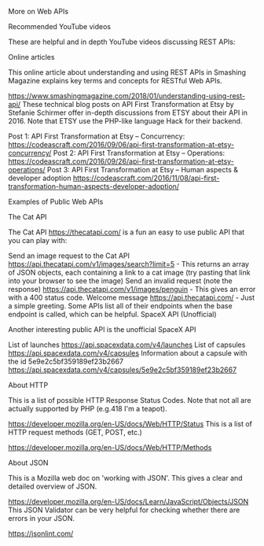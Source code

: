 More on Web APIs

Recommended YouTube videos

These are helpful and in depth YouTube videos discussing REST APIs:





















Online articles

This online article about understanding and using REST APIs in Smashing Magazine explains key terms and concepts for RESTful Web APIs. 

https://www.smashingmagazine.com/2018/01/understanding-using-rest-api/
These technical blog posts on API First Transformation at Etsy by Stefanie Schirmer offer in-depth discussions from ETSY about their API in 2016. Note that ETSY use the PHP-like language Hack for their backend.

Post 1: API First Transformation at Etsy – Concurrency: https://codeascraft.com/2016/09/06/api-first-transformation-at-etsy-concurrency/
Post 2: API First Transformation at Etsy – Operations: https://codeascraft.com/2016/09/26/api-first-transformation-at-etsy-operations/
Post 3: API First Transformation at Etsy – Human aspects & developer adoption https://codeascraft.com/2016/11/08/api-first-transformation-human-aspects-developer-adoption/


Examples of Public Web APIs

The Cat API

The Cat API https://thecatapi.com/ is a fun an easy to use public API that you can play with:

Send an image request to the Cat API https://api.thecatapi.com/v1/images/search?limit=5 - This returns an array of JSON objects, each containing a link to a cat image (try pasting that link into your browser to see the image)
Send an invalid request (note the response) https://api.thecatapi.com/v1/images/penguin - This gives an error with a 400 status code.
Welcome message https://api.thecatapi.com/ - Just a simple greeting. Some APIs list all of their endpoints when the base endpoint is called, which can be helpful.
SpaceX API (Unofficial)

Another interesting public API is the unofficial SpaceX API

List of launches https://api.spacexdata.com/v4/launches
List of capsules https://api.spacexdata.com/v4/capsules
Information about a capsule with the id 5e9e2c5bf359189ef23b2667 https://api.spacexdata.com/v4/capsules/5e9e2c5bf359189ef23b2667


About HTTP

This is a list of possible HTTP Response Status Codes. Note that not all are actually supported by PHP (e.g.418 I'm a teapot).

 https://developer.mozilla.org/en-US/docs/Web/HTTP/Status
This is a list of HTTP request methods (GET, POST, etc.)

https://developer.mozilla.org/en-US/docs/Web/HTTP/Methods


About JSON

This is a Mozilla web doc on 'working with JSON'. This gives a clear and detailed overview of JSON.

https://developer.mozilla.org/en-US/docs/Learn/JavaScript/Objects/JSON
This JSON Validator can be very helpful for checking whether there are errors in your JSON.

https://jsonlint.com/ 
